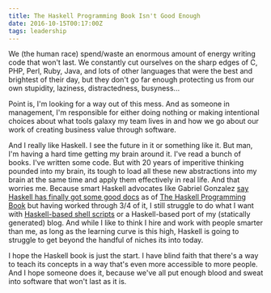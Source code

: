 ```yaml
---
title: The Haskell Programming Book Isn't Good Enough
date: 2016-10-15T00:17:00Z
tags: leadership
---
```

We (the human race) spend/waste an enormous amount of energy writing code that won't last. We constantly cut ourselves on the sharp edges of C, PHP, Perl, Ruby, Java, and lots of other languages that were the best and brightest of their day, but they don't go far enough protecting us from our own stupidity, laziness, distractedness, busyness...

Point is, I'm looking for a way out of this mess. And as someone in management, I'm responsible for either doing nothing or making intentional choices about what tools galaxy my team lives in and how we go about our work of creating business value through software.

And I really like Haskell. I see the future in it or something like it. But man, I'm having a hard time getting my brain around it. I've read a bunch of books. I've written some code. But with 20 years of imperitive thinking pounded into my brain, its tough to load all these new abstractions into my brain at the same time and apply them effectively in real life. And that worries me. Because smart Haskell advocates like Gabriel Gonzalez [say Haskell has finally got some good docs][2] as of [The Haskell Programming Book][1] but having worked through 3/4 of it, I still struggle to do what I want with [Haskell-based shell scripts][3] or a Haskell-based port of my (statically generated) blog. And while I like to think I hire and work with people smarter than me, as long as the learning curve is this high, Haskell is going to struggle to get beyond the handful of niches its into today.

I hope the Haskell book is just the start. I have blind faith that there's a way to teach its concepts in a way that's even more accessible to more people. And I hope someone does it, because we've all put enough blood and sweat into software that won't last as it is.

  [1]: http://haskellbook.com/
  [2]: https://github.com/Gabriel439/post-rfc/blob/master/sotu.md#education
  [3]: https://github.com/Gabriel439/Haskell-Turtle-Library/

